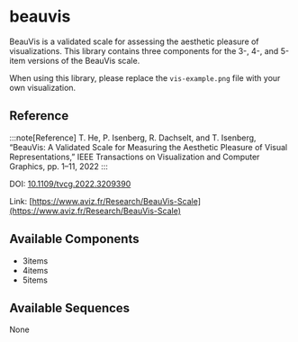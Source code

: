 
# beauvis



BeauVis is a validated scale for assessing the aesthetic pleasure of visualizations. This library contains three components for the 3-, 4-, and 5-item versions of the BeauVis scale.

When using this library, please replace the `vis-example.png` file with your own visualization.

## Reference

:::note[Reference]
T. He, P. Isenberg, R. Dachselt, and T. Isenberg, “BeauVis: A Validated Scale for Measuring the Aesthetic Pleasure of Visual Representations,” IEEE Transactions on Visualization and Computer Graphics, pp. 1–11, 2022
:::

DOI: [10.1109/tvcg.2022.3209390](https://dx.doi.org/10.1109/tvcg.2022.3209390)

Link: [https://www.aviz.fr/Research/BeauVis-Scale](https://www.aviz.fr/Research/BeauVis-Scale)

## Available Components

- 3items
- 4items
- 5items

## Available Sequences

None
